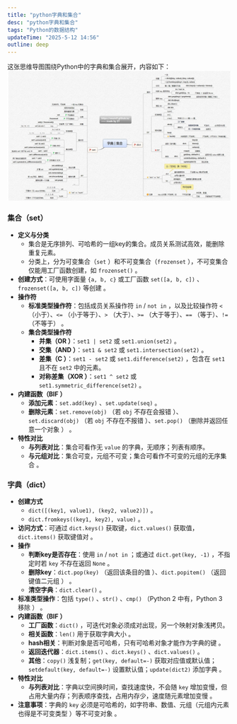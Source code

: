 ```yaml
---
title: "python字典和集合"
desc: "python字典和集合"
tags: "Python的数据结构"
updateTime: "2025-5-12 14:56"
outline: deep
---
```


这张思维导图围绕Python中的字典和集合展开，内容如下：
![字典和集合](./mindmap/字典和集合.png)
### 集合（set）
- **定义与分类**
    - 集合是无序排列、可哈希的一组key的集合。成员关系测试高效，能删除重复元素。
    - 分类上，分为可变集合（`set` ）和不可变集合（`frozenset` ），不可变集合仅能用工厂函数创建，如 `frozenset()`  。
- **创建方式**：可使用字面量 `{a, b, c}` 或工厂函数 `set([a, b, c])` 、`frozenset([a, b, c])` 等创建 。
- **操作符**
    - **标准类型操作符**：包括成员关系操作符 `in` / `not in` ，以及比较操作符 `<` （小于）、`<=` （小于等于）、`>` （大于）、`>=` （大于等于）、`==` （等于）、`!=` （不等于） 。
    - **集合类型操作符**
        - **并集（OR ）**：`set1 | set2` 或 `set1.union(set2)` 。
        - **交集（AND ）**：`set1 & set2` 或 `set1.intersection(set2)` 。
        - **差集（C ）**：`set1 - set2` 或 `set1.difference(set2)` ，包含在 `set1` 且不在 `set2` 中的元素。
        - **对称差集（XOR ）**：`set1 ^ set2` 或 `set1.symmetric_difference(set2)`  。
- **内建函数（BIF ）**
    - **添加元素**：`set.add(key)` 、`set.update(seq)`  。
    - **删除元素**：`set.remove(obj)` （若 `obj` 不存在会报错 ）、`set.discard(obj)` （若 `obj` 不存在不报错 ）、`set.pop()` （删除并返回任意一个对象 ） 。
- **特性对比**
    - **与列表对比**：集合可看作无 `value` 的字典，无顺序；列表有顺序。
    - **与元组对比**：集合可变，元组不可变；集合可看作不可变的元组的无序集合 。

### 字典（dict）
- **创建方式**
    - `dict([(key1, value1), (key2, value2)])` 。
    - `dict.fromkeys((key1, key2), value)` 。
- **访问方式**：可通过 `dict.keys()` 获取键，`dict.values()` 获取值，`dict.items()` 获取键值对 。
- **操作**
    - **判断key是否存在**：使用 `in` / `not in` ；或通过 `dict.get(key, -1)` ，不指定时若 `key` 不存在返回 `None` 。
    - **删除key**：`dict.pop(key)` （返回该条目的值 ）、`dict.popitem()` （返回键值二元组 ） 。
    - **清空字典**：`dict.clear()` 。
- **标准类型操作**：包括 `type()` 、`str()` 、`cmp()` （Python 2 中有，Python 3 移除 ） 。
- **内建函数（BIF ）**
    - **工厂函数**：`dict()` ，可迭代对象必须成对出现，另一个映射对象浅拷贝。
    - **相关函数**：`len()` 用于获取字典大小 。
    - **hash相关**：判断对象是否可哈希，只有可哈希对象才能作为字典的键 。
    - **返回迭代器**：`dict.items()` 、`dict.keys()` 、`dict.values()`  。
    - **其他**：`copy()` 浅复制；`get(key, default=-)` 获取对应值或默认值；`setdefault(key, default=-)` 设置默认值；`update(dict2)` 添加字典 。
- **特性对比**
    - **与列表对比**：字典以空间换时间，查找速度快，不会随 `key` 增加变慢，但占用大量内存；列表顺序查找，占用内存少，速度随元素增加变慢 。
- **注意事项**：字典的 `key` 必须是可哈希的，如字符串、数值、元组（元组内元素也得是不可变类型 ）等不可变对象 。 